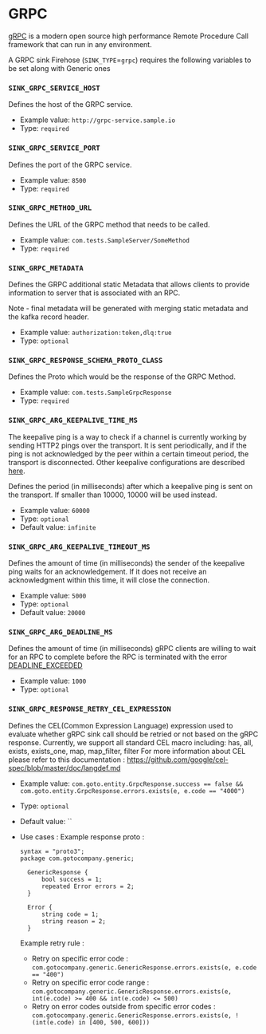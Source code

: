 # GRPC

[gRPC](https://grpc.io/) is a modern open source high performance Remote Procedure Call framework that can run in any environment.

A GRPC sink Firehose \(`SINK_TYPE`=`grpc`\) requires the following variables to be set along with Generic ones

### `SINK_GRPC_SERVICE_HOST`

Defines the host of the GRPC service.

- Example value: `http://grpc-service.sample.io`
- Type: `required`

### `SINK_GRPC_SERVICE_PORT`

Defines the port of the GRPC service.

- Example value: `8500`
- Type: `required`

### `SINK_GRPC_METHOD_URL`

Defines the URL of the GRPC method that needs to be called.

- Example value: `com.tests.SampleServer/SomeMethod`
- Type: `required`

### `SINK_GRPC_METADATA`

Defines the GRPC additional static Metadata that allows clients to provide information to server that is associated with an RPC.

Note - final metadata will be generated with merging static metadata and the kafka record header. 

- Example value: `authorization:token,dlq:true`
- Type: `optional`

### `SINK_GRPC_RESPONSE_SCHEMA_PROTO_CLASS`

Defines the Proto which would be the response of the GRPC Method.

- Example value: `com.tests.SampleGrpcResponse`
- Type: `required`

### `SINK_GRPC_ARG_KEEPALIVE_TIME_MS`

The keepalive ping is a way to check if a channel is currently working by sending HTTP2 pings over the transport. It is sent periodically, and if the ping is not acknowledged by the peer within a certain timeout period, the transport is disconnected. Other keepalive configurations are described [here](https://github.com/grpc/grpc/blob/master/doc/keepalive.md).

Defines the period (in milliseconds) after which a keepalive ping is sent on the transport. If smaller than 10000, 10000 will be used instead.

- Example value: `60000`
- Type: `optional`
- Default value: `infinite`

### `SINK_GRPC_ARG_KEEPALIVE_TIMEOUT_MS`

Defines the amount of time (in milliseconds) the sender of the keepalive ping waits for an acknowledgement. If it does not receive an acknowledgment within this time, it will close the connection.

- Example value: `5000`
- Type: `optional`
- Default value: `20000`

### `SINK_GRPC_ARG_DEADLINE_MS`

Defines the amount of time (in milliseconds) gRPC clients are willing to wait for an RPC to complete before the RPC is terminated with the error [DEADLINE_EXCEEDED](https://grpc.io/docs/guides/deadlines/#:~:text=By%20default%2C%20gRPC%20does%20not,realistic%20deadline%20in%20your%20clients.)

- Example value: `1000`
- Type: `optional`

### `SINK_GRPC_RESPONSE_RETRY_CEL_EXPRESSION`

Defines the CEL(Common Expression Language) expression used to evaluate whether gRPC sink call should be retried or not based on the gRPC response.
Currently, we support all standard CEL macro including: has, all, exists, exists_one, map, map_filter, filter
For more information about CEL please refer to this documentation : https://github.com/google/cel-spec/blob/master/doc/langdef.md

- Example value: `com.goto.entity.GrpcResponse.success == false && com.goto.entity.GrpcResponse.errors.exists(e, e.code == "4000")`
- Type: `optional`
- Default value: ``
- Use cases :
    Example response proto :
    ```
    syntax = "proto3";
    package com.gotocompany.generic;

      GenericResponse {
          bool success = 1;
          repeated Error errors = 2;
      }

      Error {
          string code = 1;
          string reason = 2;
      }
  ```

  Example retry rule : 
  - Retry on specific error code : `com.gotocompany.generic.GenericResponse.errors.exists(e, e.code == "400")`
  - Retry on specific error code range : `com.gotocompany.generic.GenericResponse.errors.exists(e, int(e.code) >= 400 && int(e.code) <= 500)`
  - Retry on error codes outside from specific error codes : `com.gotocompany.generic.GenericResponse.errors.exists(e, !(int(e.code) in [400, 500, 600]))`